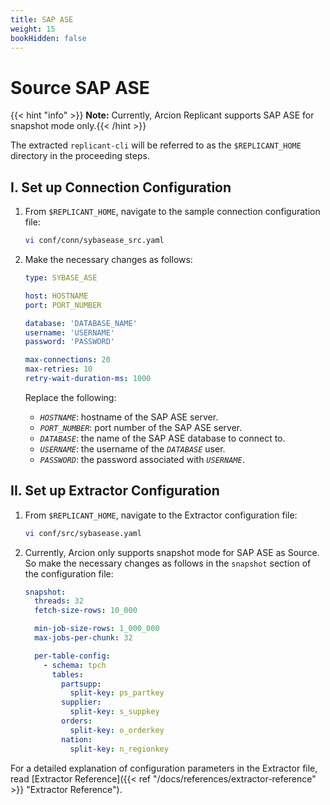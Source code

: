 ```yaml
---
title: SAP ASE
weight: 15
bookHidden: false
---
```


# Source SAP ASE

{{< hint "info" >}} **Note:** Currently, Arcion Replicant supports SAP ASE for snapshot mode only.{{< /hint >}}

The extracted `replicant-cli` will be referred to as the `$REPLICANT_HOME` directory in the proceeding steps.

## I. Set up Connection Configuration

1. From `$REPLICANT_HOME`, navigate to the sample connection configuration file:

   ```BASH
   vi conf/conn/sybasease_src.yaml
   ```

2. Make the necessary changes as follows:

    ```YAML
    type: SYBASE_ASE

    host: HOSTNAME
    port: PORT_NUMBER

    database: 'DATABASE_NAME'
    username: 'USERNAME'
    password: 'PASSWORD'

    max-connections: 20
    max-retries: 10
    retry-wait-duration-ms: 1000
    ```

    Replace the following:

    - *`HOSTNAME`*: hostname of the SAP ASE server.
    - *`PORT_NUMBER`*: port number of the SAP ASE server.
    - *`DATABASE`*: the name of the SAP ASE database to connect to.
    - *`USERNAME`*: the username of the *`DATABASE`* user.
    - *`PASSWORD`*: the password associated with *`USERNAME`*.

## II. Set up Extractor Configuration

1. From `$REPLICANT_HOME`, navigate to the Extractor configuration file:

    ```BASH
    vi conf/src/sybasease.yaml
    ```

2. Currently, Arcion only supports snapshot mode for SAP ASE as Source. So make the necessary changes as follows in the `snapshot` section of the configuration file:

    ```YAML
    snapshot:
      threads: 32
      fetch-size-rows: 10_000

      min-job-size-rows: 1_000_000
      max-jobs-per-chunk: 32

      per-table-config:
        - schema: tpch
          tables:
            partsupp:
              split-key: ps_partkey
            supplier:
              split-key: s_suppkey
            orders:
              split-key: o_orderkey
            nation:
              split-key: n_regionkey
    ```

For a detailed explanation of configuration parameters in the Extractor file, read [Extractor Reference]({{< ref "/docs/references/extractor-reference" >}} "Extractor Reference").
